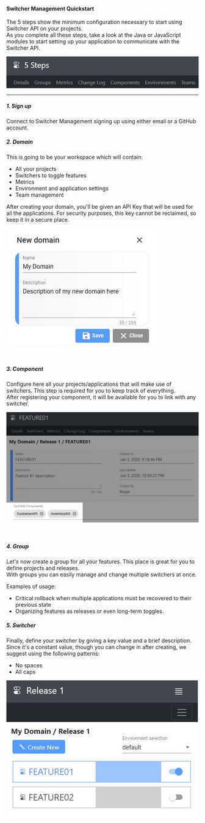 #### Switcher Management Quickstart

The 5 steps show the minimum configuration necessary to start using Switcher API on your projects.
</br>As you complete all these steps, take a look at the Java or JavaScript modules to start setting up your application to communicate with the Switcher API.

<img src="assets/documentation/images/setup/5steps.jpg" class="image-style shadow" alt=""/><p>

* * *

##### 1. Sign up
Connect to Switcher Management signing up using either email or a GitHub account.

##### 2. Domain
This is going to be your workspace which will contain:
- All your projects
- Switchers to toggle features
- Metrics
- Environment and application settings
- Team management

After creating your domain, you'll be given an API Key that will be used for all the applications. For security purposes, this key cannot be reclaimed, so keep it in a secure place.

<img src="assets/documentation/images/setup/domain_create.jpg" class="image-style shadow" alt=""/><p><br/>

##### 3. Component
Configure here all your projects/applications that will make use of switchers. This step is required for you to keep track of everything.
<br>After registering your component, it will be available for you to link with any switcher.

<img src="assets/documentation/images/setup/components.jpg" class="image-style shadow" alt=""/><p><br/>

##### 4. Group
Let's now create a group for all your features. This place is great for you to define projects and releases.
<br>With groups you can easily manage and change multiple switchers at once.

Examples of usage:

- Critical rollback when multiple applications must be recovered to their previous state
- Organizing features as releases or even long-term toggles.

##### 5. Switcher
Finally, define your switcher by giving a key value and a brief description.
<br/>Since it's a constant value, though you can change in after creating, we suggest using the following patterns:

- No spaces
- All caps

<img src="assets/documentation/images/setup/switchers.jpg" class="image-style shadow" alt=""/>